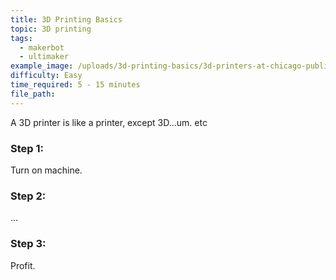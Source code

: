 ```yaml
---
title: 3D Printing Basics
topic: 3D printing
tags:
  - makerbot
  - ultimaker
example_image: /uploads/3d-printing-basics/3d-printers-at-chicago-public-library.jpg
difficulty: Easy
time_required: 5 - 15 minutes
file_path:
---
```


A 3D printer is like a printer, except 3D…um. etc

### Step 1:

Turn on machine.

### Step 2:

…

### Step 3:

Profit.